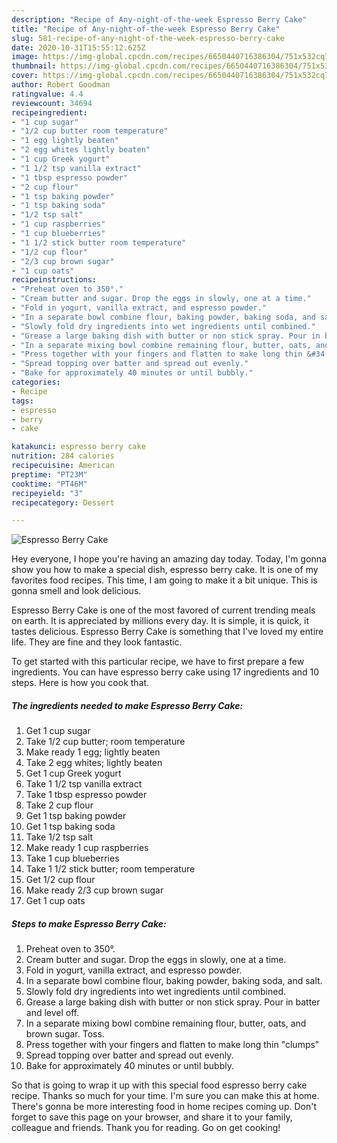 ```yaml
---
description: "Recipe of Any-night-of-the-week Espresso Berry Cake"
title: "Recipe of Any-night-of-the-week Espresso Berry Cake"
slug: 581-recipe-of-any-night-of-the-week-espresso-berry-cake
date: 2020-10-31T15:55:12.625Z
image: https://img-global.cpcdn.com/recipes/6650440716386304/751x532cq70/espresso-berry-cake-recipe-main-photo.jpg
thumbnail: https://img-global.cpcdn.com/recipes/6650440716386304/751x532cq70/espresso-berry-cake-recipe-main-photo.jpg
cover: https://img-global.cpcdn.com/recipes/6650440716386304/751x532cq70/espresso-berry-cake-recipe-main-photo.jpg
author: Robert Goodman
ratingvalue: 4.4
reviewcount: 34694
recipeingredient:
- "1 cup sugar"
- "1/2 cup butter room temperature"
- "1 egg lightly beaten"
- "2 egg whites lightly beaten"
- "1 cup Greek yogurt"
- "1 1/2 tsp vanilla extract"
- "1 tbsp espresso powder"
- "2 cup flour"
- "1 tsp baking powder"
- "1 tsp baking soda"
- "1/2 tsp salt"
- "1 cup raspberries"
- "1 cup blueberries"
- "1 1/2 stick butter room temperature"
- "1/2 cup flour"
- "2/3 cup brown sugar"
- "1 cup oats"
recipeinstructions:
- "Preheat oven to 350°."
- "Cream butter and sugar. Drop the eggs in slowly, one at a time."
- "Fold in yogurt, vanilla extract, and espresso powder."
- "In a separate bowl combine flour, baking powder, baking soda, and salt."
- "Slowly fold dry ingredients into wet ingredients until combined."
- "Grease a large baking dish with butter or non stick spray. Pour in batter and level off."
- "In a separate mixing bowl combine remaining flour, butter, oats, and brown sugar. Toss."
- "Press together with your fingers and flatten to make long thin &#34;clumps&#34;"
- "Spread topping over batter and spread out evenly."
- "Bake for approximately 40 minutes or until bubbly."
categories:
- Recipe
tags:
- espresso
- berry
- cake

katakunci: espresso berry cake 
nutrition: 284 calories
recipecuisine: American
preptime: "PT23M"
cooktime: "PT46M"
recipeyield: "3"
recipecategory: Dessert

---
```



![Espresso Berry Cake](https://img-global.cpcdn.com/recipes/6650440716386304/751x532cq70/espresso-berry-cake-recipe-main-photo.jpg)

Hey everyone, I hope you're having an amazing day today. Today, I'm gonna show you how to make a special dish, espresso berry cake. It is one of my favorites food recipes. This time, I am going to make it a bit unique. This is gonna smell and look delicious.

Espresso Berry Cake is one of the most favored of current trending meals on earth. It is appreciated by millions every day. It is simple, it is quick, it tastes delicious. Espresso Berry Cake is something that I've loved my entire life. They are fine and they look fantastic.




To get started with this particular recipe, we have to first prepare a few ingredients. You can have espresso berry cake using 17 ingredients and 10 steps. Here is how you cook that.

<!--inarticleads1-->

##### The ingredients needed to make Espresso Berry Cake:

1. Get 1 cup sugar
1. Take 1/2 cup butter; room temperature
1. Make ready 1 egg; lightly beaten
1. Take 2 egg whites; lightly beaten
1. Get 1 cup Greek yogurt
1. Take 1 1/2 tsp vanilla extract
1. Take 1 tbsp espresso powder
1. Take 2 cup flour
1. Get 1 tsp baking powder
1. Get 1 tsp baking soda
1. Take 1/2 tsp salt
1. Make ready 1 cup raspberries
1. Take 1 cup blueberries
1. Take 1 1/2 stick butter; room temperature
1. Get 1/2 cup flour
1. Make ready 2/3 cup brown sugar
1. Get 1 cup oats




<!--inarticleads2-->

##### Steps to make Espresso Berry Cake:

1. Preheat oven to 350°.
1. Cream butter and sugar. Drop the eggs in slowly, one at a time.
1. Fold in yogurt, vanilla extract, and espresso powder.
1. In a separate bowl combine flour, baking powder, baking soda, and salt.
1. Slowly fold dry ingredients into wet ingredients until combined.
1. Grease a large baking dish with butter or non stick spray. Pour in batter and level off.
1. In a separate mixing bowl combine remaining flour, butter, oats, and brown sugar. Toss.
1. Press together with your fingers and flatten to make long thin &#34;clumps&#34;
1. Spread topping over batter and spread out evenly.
1. Bake for approximately 40 minutes or until bubbly.




So that is going to wrap it up with this special food espresso berry cake recipe. Thanks so much for your time. I'm sure you can make this at home. There's gonna be more interesting food in home recipes coming up. Don't forget to save this page on your browser, and share it to your family, colleague and friends. Thank you for reading. Go on get cooking!
